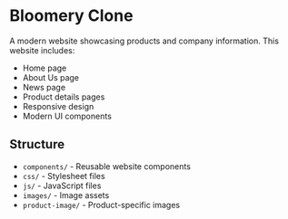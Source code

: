 # Bloomery Clone

A modern website showcasing products and company information. This website includes:

- Home page
- About Us page
- News page
- Product details pages
- Responsive design
- Modern UI components

## Structure
- `components/` - Reusable website components
- `css/` - Stylesheet files
- `js/` - JavaScript files
- `images/` - Image assets
- `product-image/` - Product-specific images
